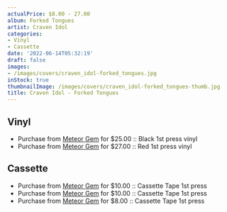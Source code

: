 ```yaml
---
actualPrice: $8.00 - 27.00
album: Forked Tongues
artist: Craven Idol
categories:
- Vinyl
- Cassette
date: '2022-06-14T05:32:19'
draft: false
images:
- /images/covers/craven_idol-forked_tongues.jpg
inStock: true
thumbnailImage: /images/covers/craven_idol-forked_tongues-thumb.jpg
title: Craven Idol - Forked Tongues
---
```


## Vinyl
* Purchase from [Meteor Gem](https://meteor-gem.com/products/craven-idol-forked-tongues-lp) for $25.00 :: Black 1st press vinyl
* Purchase from [Meteor Gem](https://meteor-gem.com/products/craven-idol-forked-tongues-lp) for $27.00 :: Red 1st press vinyl
## Cassette
* Purchase from [Meteor Gem](https://meteor-gem.com/products/craven-idol-forked-tongues-cassette) for $10.00 :: Cassette Tape 1st press
* Purchase from [Meteor Gem](https://meteor-gem.com/products/craven-idol-forked-tongues-cassette-1) for $10.00 :: Cassette Tape 1st press
* Purchase from [Meteor Gem](https://meteor-gem.com/products/used-craven-idol-forked-tongues-cassette) for $8.00 :: Cassette Tape 1st press
